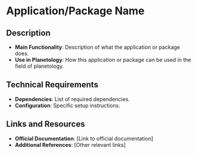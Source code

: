 # Application/Package Name

## Description
- **Main Functionality**: Description of what the application or package does.
- **Use in Planetology**: How this application or package can be used in the field of planetology.

## Technical Requirements
- **Dependencies**: List of required dependencies.
- **Configuration**: Specific setup instructions.

## Links and Resources
- **Official Documentation**: [Link to official documentation]
- **Additional References**: [Other relevant links]
